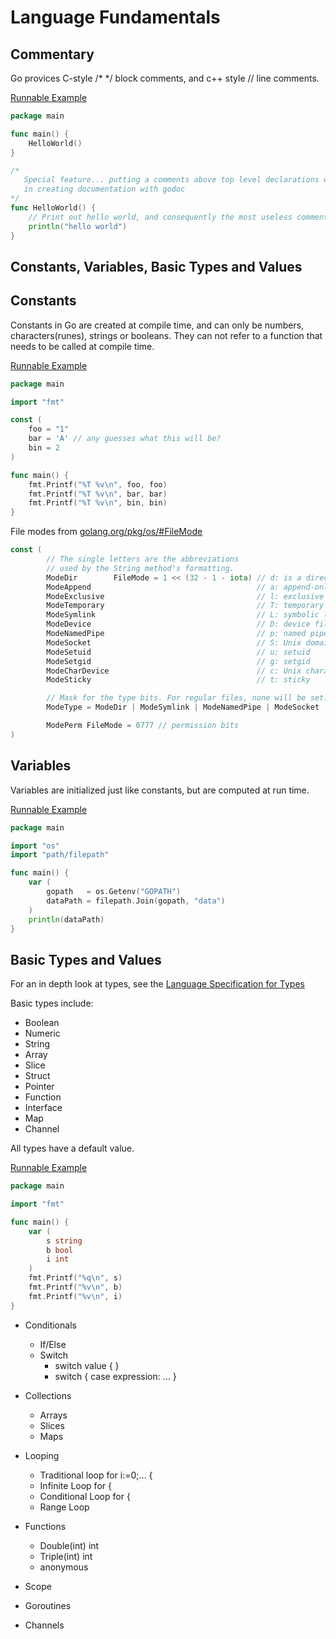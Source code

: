 # Language Fundamentals

## Commentary

Go provices C-style /* */ block comments, and c++ style // line comments.


[Runnable Example](http://play.golang.org/p/XqG60HhgZx)

```go
package main

func main() {
	HelloWorld()
}

/*
   Special feature... putting a comments above top level declarations will be used
   in creating documentation with godoc
*/
func HelloWorld() {
	// Print out hello world, and consequently the most useless comment ever made.
	println("hello world")
}
```

## Constants, Variables, Basic Types and Values

## Constants

Constants in Go are created at compile time, and can only be numbers, characters(runes), strings or booleans.
They can not refer to a function that needs to be called at compile time.

[Runnable Example](http://play.golang.org/p/89QghSNOuY)

```go
package main

import "fmt"

const (
	foo = "1"
	bar = 'A' // any guesses what this will be?
	bin = 2
)

func main() {
	fmt.Printf("%T %v\n", foo, foo)
	fmt.Printf("%T %v\n", bar, bar)
	fmt.Printf("%T %v\n", bin, bin)
}
```

File modes from [golang.org/pkg/os/#FileMode](http://golang.org/pkg/os/#FileMode)

```go
const (
        // The single letters are the abbreviations
        // used by the String method's formatting.
        ModeDir        FileMode = 1 << (32 - 1 - iota) // d: is a directory
        ModeAppend                                     // a: append-only
        ModeExclusive                                  // l: exclusive use
        ModeTemporary                                  // T: temporary file (not backed up)
        ModeSymlink                                    // L: symbolic link
        ModeDevice                                     // D: device file
        ModeNamedPipe                                  // p: named pipe (FIFO)
        ModeSocket                                     // S: Unix domain socket
        ModeSetuid                                     // u: setuid
        ModeSetgid                                     // g: setgid
        ModeCharDevice                                 // c: Unix character device, when ModeDevice is set
        ModeSticky                                     // t: sticky

        // Mask for the type bits. For regular files, none will be set.
        ModeType = ModeDir | ModeSymlink | ModeNamedPipe | ModeSocket | ModeDevice

        ModePerm FileMode = 0777 // permission bits
)
```

## Variables

Variables are initialized just like constants, but are computed at run time.

[Runnable Example](http://play.golang.org/p/6-ALpAL5_q)

```go
package main

import "os"
import "path/filepath"

func main() {
	var (
		gopath   = os.Getenv("GOPATH")
		dataPath = filepath.Join(gopath, "data")
	)
	println(dataPath)
}
```

## Basic Types and Values

For an in depth look at types, see the [Language Specification for Types](http://golang.org/ref/spec#Types)

Basic types include:

* Boolean
* Numeric
* String
* Array
* Slice
* Struct
* Pointer
* Function
* Interface
* Map
* Channel

All types have a default value.


[Runnable Example](http://play.golang.org/p/pWN9tbcHBL)

```go
package main

import "fmt"

func main() {
	var (
		s string
		b bool
		i int
	)
	fmt.Printf("%q\n", s)
	fmt.Printf("%v\n", b)
	fmt.Printf("%v\n", i)
}
```


* Conditionals
  * If/Else
  * Switch
    * switch value { }
    * switch { case expression: ... }

* Collections
  * Arrays
  * Slices
  * Maps

* Looping
  * Traditional loop for i:=0;... {
  * Infinite Loop for {
  * Conditional Loop for <bool> {
  * Range Loop

* Functions
  * Double(int) int
  * Triple(int) int
  * anonymous

* Scope

* Goroutines

* Channels
